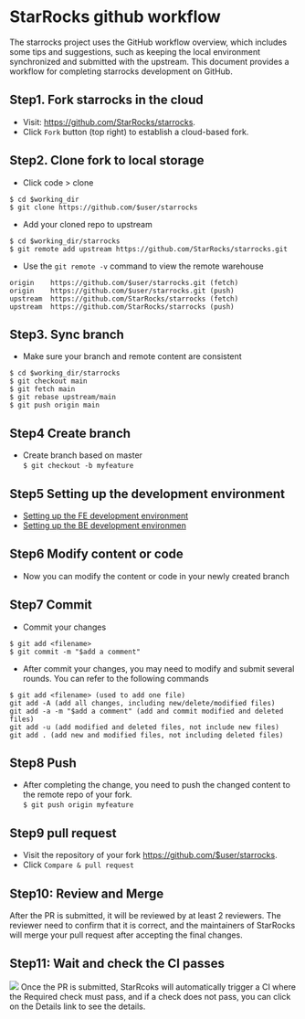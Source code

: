 # StarRocks github workflow

The starrocks project uses the GitHub workflow overview, which includes some tips and suggestions, such as keeping the local environment 
synchronized and submitted with the upstream. This document provides a workflow for completing starrocks development on GitHub.

## Step1. Fork starrocks in the cloud
+ Visit: https://github.com/StarRocks/starrocks.  
+ Click `Fork` button (top right) to establish a cloud-based fork.

## Step2. Clone fork to local storage  
+ Click code > clone  
```
$ cd $working_dir  
$ git clone https://github.com/$user/starrocks
```
+ Add your cloned repo to upstream  
```
$ cd $working_dir/starrocks
$ git remote add upstream https://github.com/StarRocks/starrocks.git
```
+ Use the `git remote -v` command to view the remote warehouse
```
origin    https://github.com/$user/starrocks.git (fetch)
origin    https://github.com/$user/starrocks.git (push)
upstream  https://github.com/StarRocks/starrocks (fetch)
upstream  https://github.com/StarRocks/starrocks (push)
```
## Step3. Sync branch
+ Make sure your branch and remote content are consistent
```
$ cd $working_dir/starrocks
$ git checkout main
$ git fetch main
$ git rebase upstream/main
$ git push origin main 
```
## Step4 Create branch
+ Create branch based on master  
 `$ git checkout -b myfeature`
 
## Step5 Setting up the development environment
+ [Setting up the FE development environment](https://github.com/StarRocks/community/blob/main/Contributors/guide/IDEA.md)
+ [Setting up the BE development environmen](https://github.com/StarRocks/community/blob/main/Contributors/guide/Clion.md)
 
## Step6 Modify content or code
+ Now you can modify the content or code in your newly created branch

## Step7 Commit
+ Commit your changes
```
$ git add <filename>
$ git commit -m "$add a comment"
```
+ After commit your changes, you may need to modify and submit several rounds. You can refer to the following commands
```
$ git add <filename> (used to add one file)
git add -A (add all changes, including new/delete/modified files)
git add -a -m "$add a comment" (add and commit modified and deleted files)
git add -u (add modified and deleted files, not include new files)
git add . (add new and modified files, not including deleted files)
```
## Step8 Push
+ After completing the change, you need to push the changed content to the remote repo of your fork.   
`$ git push origin myfeature`

## Step9 pull request
+ Visit the repository of your fork https://github.com/$user/starrocks.
+ Click `Compare & pull request`

## Step10: Review and Merge
After the PR is submitted, it will be reviewed by at least 2 reviewers. 
The reviewer need to confirm that it is correct, and the maintainers of StarRocks will merge your pull request after accepting the final changes.

## Step11: Wait and check the CI passes
![](https://github.com/StarRocks/community/blob/main/Contributors/guide/picture/ci.png)
Once the PR is submitted, StarRcoks will automatically trigger a CI where the Required check must pass, and if a check does not pass, you can click on the Details link to see the details.
